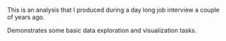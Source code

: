 This is an analysis that I produced during a day long job interview a couple of years ago.  

Demonstrates some basic data exploration and visualization tasks.
